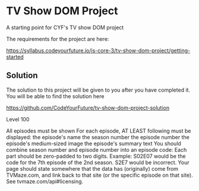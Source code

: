# TV Show DOM Project

A starting point for CYF's TV show DOM project

The requirements for the project are here:

https://syllabus.codeyourfuture.io/js-core-3/tv-show-dom-project/getting-started

## Solution

The solution to this project will be given to you after you have completed it. You will be able to find the solution here

https://github.com/CodeYourFuture/tv-show-dom-project-solution

Level 100

All episodes must be shown
For each episode, AT LEAST following must be displayed:
the episode's name
the season number
the episode number
the episode's medium-sized image
the episode's summary text
You should combine season number and episode number into an episode code:
Each part should be zero-padded to two digits.
Example: S02E07 would be the code for the 7th episode of the 2nd season. S2E7 would be incorrect.
Your page should state somewhere that the data has (originally) come from TVMaze.com, and link back to that site (or the specific episode on that site). See tvmaze.com/api#licensing.
